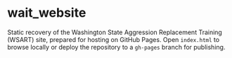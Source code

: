 # wait_website

Static recovery of the Washington State Aggression Replacement Training (WSART) site,
prepared for hosting on GitHub Pages. Open `index.html` to browse locally or deploy
the repository to a `gh-pages` branch for publishing.
